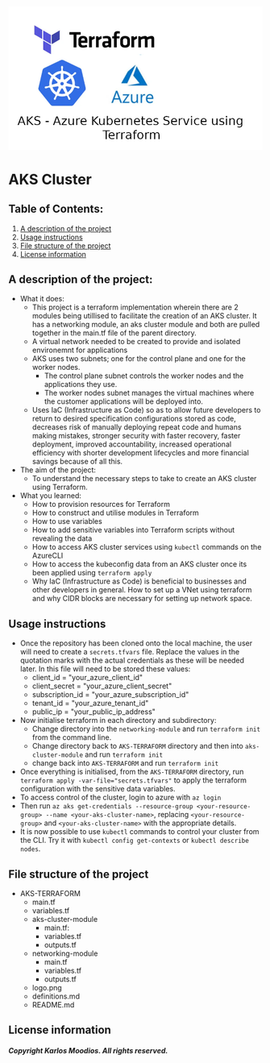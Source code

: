 <div align="center">
    <img src="./logo.png"><br>
</div>


# AKS Cluster
## Table of Contents:
1. [A description of the project](#a-description-of-the-project)
2. [Usage instructions](#usage-instructions)
3. [File structure of the project](#file-structure-of-the-project)
4. [License information ](#license-information)

## A description of the project: 
- What it does:
    - This project is a terraform implementation wherein there are 2 modules being utillised to facilitate the creation of an AKS cluster. It has a networking module, an aks cluster module and both are pulled together in the main.tf file of the parent directory.
    - A virtual network needed to be created to provide and isolated environemnt for applications 
    - AKS uses two subnets; one for the control plane and one for the worker nodes. 
        - The control plane subnet controls the worker nodes and the applications they use. 
        - The worker nodes subnet manages the virtual machines where the customer applications will be deployed into.
    - Uses IaC (Infrastructure as Code) so as to allow future developers to return to desired specification configurations stored as code, decreases risk of manually deploying repeat code and humans making mistakes, stronger security with faster recovery, faster deployment, improved accountability, increased operational efficiency with shorter development lifecycles and more financial savings because of all this.
- The aim of the project:
    - To understand the necessary steps to take to create an AKS cluster using Terraform.
- What you learned:
    - How to provision resources for Terraform
    - How to construct and utilise modules in Terraform
    - How to use variables
    - How to add sensitive variables into Terraform scripts without revealing the data
    - How to access AKS cluster services using `kubectl` commands on the AzureCLI
    - How to access the kubeconfig data from an AKS cluster once its been applied using `terraform apply`
    - Why IaC (Infrastructure as Code) is beneficial to businesses and other developers in general.
    How to set up a VNet using terraform and why CIDR blocks are necessary for setting up network space.

## Usage instructions
- Once the repository has been cloned onto the local machine, the user will need to create a `secrets.tfvars` file. Replace the values in the quotation marks with the actual credentials as these will be needed later. In this file will need to be stored these values:
    - client_id        = "your_azure_client_id"
    - client_secret    = "your_azure_client_secret"
    - subscription_id  = "your_azure_subscription_id"
    - tenant_id        = "your_azure_tenant_id"
    - public_ip        = "your_public_ip_address"
- Now initialise terraform in each directory and subdirectory:
    - Change directory into the `networking-module` and run `terraform init` from the command line.
    - Change directory back to `AKS-TERRAFORM` directory and then into `aks-cluster-module` and run `terraform init` 
    - change back into `AKS-TERRAFORM` and run `terraform init`
- Once everything is initialised, from the `AKS-TERRAFORM` directory, run `terraform apply -var-file="secrets.tfvars"` to apply the terraform configuration with the sensitive data variables.
- To access control of the cluster, login to azure with `az login`
- Then run `az aks get-credentials --resource-group <your-resource-group> --name <your-aks-cluster-name>`, replacing `<your-resource-group>` and `<your-aks-cluster-name>` with the appropriate details.
- It is now possible to use `kubectl` commands to control your cluster from the CLI. Try it with `kubectl config get-contexts` or `kubectl describe nodes`.

## File structure of the project
- AKS-TERRAFORM
    - main.tf
    - variables.tf
    - aks-cluster-module
        - main.tf:
        - variables.tf
        - outputs.tf
    - networking-module
        - main.tf
        - variables.tf
        - outputs.tf
    - logo.png
    - definitions.md
    - README.md
            

## License information 
##### __Copyright Karlos Moodios. All rights reserved.__